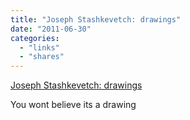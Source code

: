 ```yaml
---
title: "Joseph Stashkevetch: drawings"
date: "2011-06-30"
categories: 
  - "links"
  - "shares"
---
```


[Joseph Stashkevetch: drawings](http://www.stashkevetch.com/drawings)

You wont believe its a drawing
